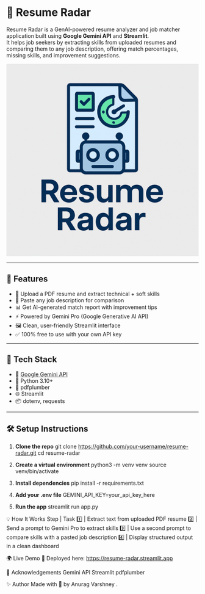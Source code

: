 # 📡 Resume Radar

Resume Radar is a GenAI-powered resume analyzer and job matcher application built using **Google Gemini API** and **Streamlit**.  
It helps job seekers by extracting skills from uploaded resumes and comparing them to any job description, offering match percentages, missing skills, and improvement suggestions.

![Screenshot](./logo.png)

---

## 🚀 Features

- 🧾 Upload a PDF resume and extract technical + soft skills
- 📝 Paste any job description for comparison
- 📊 Get AI-generated match report with improvement tips
- ⚡ Powered by Gemini Pro (Google Generative AI API)
- 🖼️ Clean, user-friendly Streamlit interface
- ✅ 100% free to use with your own API key

---

## 🧠 Tech Stack

- 🧠 [Google Gemini API](https://makersuite.google.com/)
- 🐍 Python 3.10+
- 🧾 pdfplumber
- 🌐 Streamlit
- 📦 dotenv, requests

---

## 🛠️ Setup Instructions

1. **Clone the repo**
git clone https://github.com/your-username/resume-radar.git
cd resume-radar

2. **Create a virtual environment**
python3 -m venv venv
source venv/bin/activate

3. **Install dependencies**
pip install -r requirements.txt

4. **Add your .env file**
GEMINI_API_KEY=your_api_key_here

5. **Run the app**
streamlit run app.py

💡 How It Works
Step | Task
1️⃣ | Extract text from uploaded PDF resume
2️⃣ | Send a prompt to Gemini Pro to extract skills
3️⃣ | Use a second prompt to compare skills with a pasted job description
4️⃣ | Display structured output in a clean dashboard

🌍 Live Demo
📡 Deployed here: https://resume-radar.streamlit.app

🙌 Acknowledgements
Gemini API
Streamlit
pdfplumber

✨ Author
Made with 💙 by Anurag Varshney .

